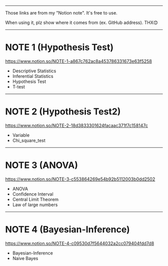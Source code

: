 -------------------------------------------------------------------
Those links are from my "Notion note".  It's free to use. 

When using it, plz show where it comes from (ex. GitHub address). THX😊

-------------------------------------------------------------------

# NOTE 1 (Hypothesis Test)
https://www.notion.so/NOTE-1-a867c762ac8a453786331673e63f5258
- Descriptive Statistics
- Inferential Statistics
- Hypothesis Test
- T-test
-------------------------------------------------------------------

# NOTE 2 (Hypothesis Test2)
https://www.notion.so/NOTE-2-18d3833301624facaac371f7c158147c
- Variable
- Chi_square_test
-------------------------------------------------------------------

# NOTE 3 (ANOVA)
https://www.notion.so/NOTE-3-c553864269e54b92b5112003b0dd2502
- ANOVA
- Confidence Interval 
- Central Limit Theorem
- Law of large numbers
----------------------------------------------------------------------

# NOTE 4 (Bayesian-Inference)
https://www.notion.so/NOTE-4-c09530d7f5644032a2cc079404fdd7d8
- Bayesian-Inference
- Naive Bayes

